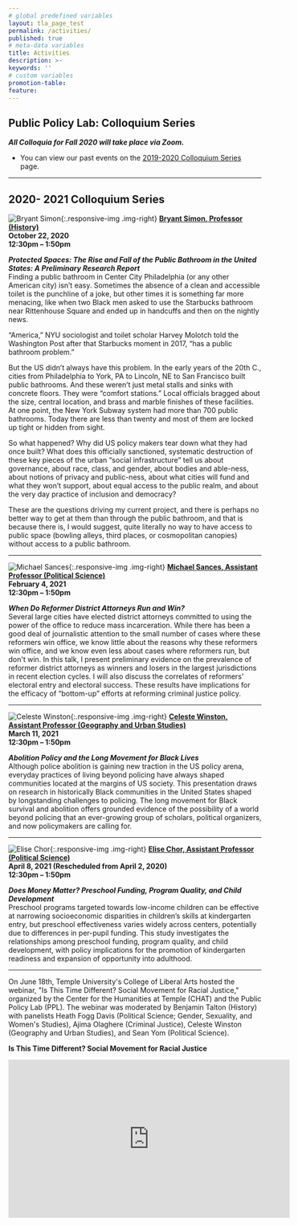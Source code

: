 ```yaml
---
# global predefined variables
layout: tla_page_test
permalink: /activities/
published: true
# meta-data variables
title: Activities
description: >-
keywords: ''
# custom variables
promotion-table: 
feature: 
---
```

## Public Policy Lab: Colloquium Series
**_All Colloquia for Fall 2020 will take place via Zoom._**<br> 
- You can view our past events on the [2019-2020 Colloquium Series](https://www.cla.temple.edu/public-policy-lab/past-lectures/) page. 

___

## 2020- 2021 Colloquium Series

![Bryant Simon]({{site.baseurl}}/media/bryantsimon.jpg){:.responsive-img .img-right}
**[Bryant Simon, Professor (History)](https://liberalarts.temple.edu/academics/faculty/simon-bryant)**<br>
**October 22, 2020**<br>
**12:30pm – 1:50pm**<br>

**_Protected Spaces: The Rise and Fall of the Public Bathroom in the United States: A Preliminary Research Report_**<br>
Finding a public bathroom in Center City Philadelphia (or any other American city) isn’t easy. Sometimes the absence of a clean and accessible toilet is the punchline of a joke, but other times it is something far more menacing, like when two Black men asked to use the Starbucks bathroom near Rittenhouse Square and ended up in handcuffs and then on the nightly news. 

“America,” NYU sociologist and toilet scholar Harvey Molotch told the Washington Post after that Starbucks moment in 2017, “has a public bathroom problem.”

But the US didn’t always have this problem. In the early years of the 20th C., cities from Philadelphia to York, PA to Lincoln, NE to San Francisco built public bathrooms. And these weren’t just metal stalls and sinks with concrete floors. They were “comfort stations.” Local officials bragged about the size, central location, and brass and marble finishes of these facilities. At one point, the New York Subway system had more than 700 public bathrooms. Today there are less than twenty and most of them are locked up tight or hidden from sight. 

So what happened? Why did US policy makers tear down what they had once built? What does this officially sanctioned, systematic destruction of these key pieces of the urban “social infrastructure” tell us about governance, about race, class, and gender, about bodies and able-ness, about notions of privacy and public-ness, about what cities will fund and what they won’t support, about equal access to the public realm, and about the very day practice of inclusion and democracy? 

These are the questions driving my current project, and there is perhaps no better way to get at them than through the public bathroom, and that is because there is, I would suggest, quite literally no way to have access to public space (bowling alleys, third places, or cosmopolitan canopies) without access to a public bathroom.

___

![Michael Sances]({{site.baseurl}}/media/michaelsances.jpg){:.responsive-img .img-right}
**[Michael Sances, Assistant Professor (Political Science)](https://liberalarts.temple.edu/academics/faculty/sances-michael)**<br>
**February 4, 2021**<br>
**12:30pm – 1:50pm**<br>

**_When Do Reformer District Attorneys Run and Win?_**<br>
Several large cities have elected district attorneys committed to using the power of the office to reduce mass incarceration. While there has been a good deal of journalistic attention to the small number of cases where these reformers win office, we know little about the reasons why these reformers win office, and we know even less about cases where reformers run, but don't win. In this talk, I present preliminary evidence on the prevalence of reformer district attorneys as winners and losers in the largest jurisdictions in recent election cycles. I will also discuss the correlates of reformers' electoral entry and electoral success. These results have implications for the efficacy of “bottom-up” efforts at reforming criminal justice policy.

___

![Celeste Winston]({{site.baseurl}}/media/celestewinston.jpg){:.responsive-img .img-right}
**[Celeste Winston, Assistant Professor (Geography and Urban Studies)](https://liberalarts.temple.edu/academics/faculty/winston-celeste)**<br>
**March 11, 2021**<br>
**12:30pm – 1:50pm**<br>

**_Abolition Policy and the Long Movement for Black Lives_**<br>
Although police abolition is gaining new traction in the US policy arena, everyday practices of living beyond policing have always shaped communities located at the margins of US society. This presentation draws on research in historically Black communities in the United States shaped by longstanding challenges to policing. The long movement for Black survival and abolition offers grounded evidence of the possibility of a world beyond policing that an ever-growing group of scholars, political organizers, and now policymakers are calling for.

___

![Elise Chor]({{site.baseurl}}/media/elisechor.jpg){:.responsive-img .img-right}
**[Elise Chor, Assistant Professor (Political Science)](https://liberalarts.temple.edu/academics/faculty/chor-elise)**<br>
**April 8, 2021 (Rescheduled from April 2, 2020)**<br>
**12:30pm – 1:50pm**<br>

**_Does Money Matter? Preschool Funding, Program Quality, and Child Development_**<br>
Preschool programs targeted towards low-income children can be effective at narrowing socioeconomic disparities in children’s skills at kindergarten entry, but preschool effectiveness varies widely across centers, potentially due to differences in per-pupil funding. This study investigates the relationships among preschool funding, program quality, and child development, with policy implications for the promotion of kindergarten readiness and expansion of opportunity into adulthood.

___

On June 18th, Temple University's College of Liberal Arts hosted the webinar, "Is This Time Different? Social Movement for Racial Justice," organized by the Center for the Humanities at Temple (CHAT) and the Public Policy Lab (PPL). The webinar was moderated by Benjamin Talton (History) with panelists Heath Fogg Davis (Political Science; Gender, Sexuality, and Women's Studies), Ajima Olaghere (Criminal Justice), Celeste Winston (Geography and Urban Studies), and Sean Yom (Political Science).


**Is This Time Different? Social Movement for Racial Justice**<br>

<div align="center" class="video-container"><iframe width="560" height="315" src="https://www.youtube.com/embed/SbTVfjxrd98" frameborder="0" allow="accelerometer; autoplay; encrypted-media; gyroscope; picture-in-picture" allowfullscreen></iframe></div>
